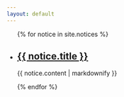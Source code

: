 ```yaml
---
layout: default
---
```

<ul>
  {% for notice in site.notices %}
    <li>
      <h2><a href="{{ notice.url  | absolute_url}}">{{ notice.title }}</a></h2>
      <p>{{ notice.content | markdownify }}</p>
    </li>
  {% endfor %}
</ul>